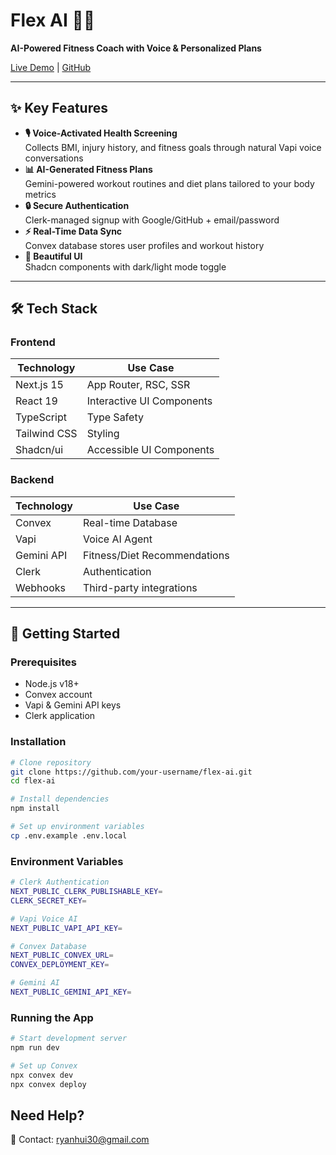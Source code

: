# Flex AI 💪🤖  
**AI-Powered Fitness Coach with Voice & Personalized Plans**  

[Live Demo](https://flex-ai-six.vercel.app/) | [GitHub](https://github.com/ryanhui30/flex-ai)  

---

## ✨ Key Features  
- **🎙️ Voice-Activated Health Screening**  
  Collects BMI, injury history, and fitness goals through natural Vapi voice conversations  
- **📊 AI-Generated Fitness Plans**  
  Gemini-powered workout routines and diet plans tailored to your body metrics  
- **🔒 Secure Authentication**  
  Clerk-managed signup with Google/GitHub + email/password  
- **⚡ Real-Time Data Sync**  
  Convex database stores user profiles and workout history  
- **🎨 Beautiful UI**  
  Shadcn components with dark/light mode toggle  

---

## 🛠️ Tech Stack  

### Frontend  
| Technology       | Use Case                     |
|------------------|------------------------------|
| Next.js 15       | App Router, RSC, SSR         |
| React 19         | Interactive UI Components    |
| TypeScript       | Type Safety                  |
| Tailwind CSS     | Styling                      |
| Shadcn/ui        | Accessible UI Components     |

### Backend  
| Technology       | Use Case                     |
|------------------|------------------------------|
| Convex           | Real-time Database           |
| Vapi             | Voice AI Agent               |
| Gemini API       | Fitness/Diet Recommendations |
| Clerk            | Authentication               |
| Webhooks         | Third-party integrations     |

---

## 🚀 Getting Started

### Prerequisites
- Node.js v18+
- Convex account
- Vapi & Gemini API keys
- Clerk application

### Installation
```bash
# Clone repository
git clone https://github.com/your-username/flex-ai.git
cd flex-ai

# Install dependencies
npm install

# Set up environment variables
cp .env.example .env.local
```

### Environment Variables
```bash
# Clerk Authentication
NEXT_PUBLIC_CLERK_PUBLISHABLE_KEY=
CLERK_SECRET_KEY=

# Vapi Voice AI
NEXT_PUBLIC_VAPI_API_KEY=

# Convex Database
NEXT_PUBLIC_CONVEX_URL=
CONVEX_DEPLOYMENT_KEY=

# Gemini AI
NEXT_PUBLIC_GEMINI_API_KEY=
```

### Running the App
```bash
# Start development server
npm run dev

# Set up Convex
npx convex dev
npx convex deploy
```

## **Need Help**?
📩 Contact: ryanhui30@gmail.com
